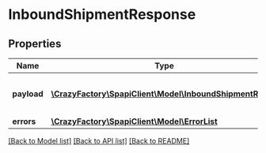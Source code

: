 # InboundShipmentResponse

## Properties
Name | Type | Description | Notes
------------ | ------------- | ------------- | -------------
**payload** | [**\CrazyFactory\SpapiClient\Model\InboundShipmentResult**](InboundShipmentResult.md) | The payload for this operation. | [optional] 
**errors** | [**\CrazyFactory\SpapiClient\Model\ErrorList**](ErrorList.md) |  | [optional] 

[[Back to Model list]](../README.md#documentation-for-models) [[Back to API list]](../README.md#documentation-for-api-endpoints) [[Back to README]](../README.md)


